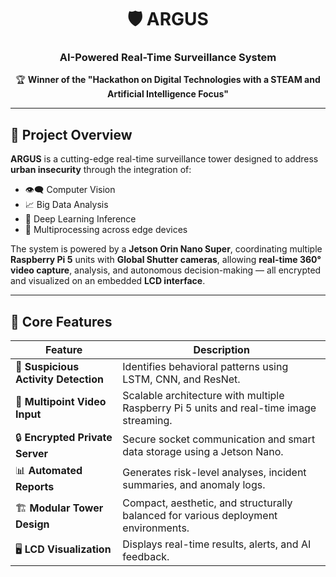 <h1 align="center">🛡️ ARGUS</h1>
<h3 align="center">AI-Powered Real-Time Surveillance System</h3>
<p align="center">
🏆 <b>Winner of the "Hackathon on Digital Technologies with a STEAM and Artificial Intelligence Focus"</b>  
</p>

---

## 📌 Project Overview

**ARGUS** is a cutting-edge real-time surveillance tower designed to address **urban insecurity** through the integration of:

- 👁️‍🗨️ Computer Vision  
- 📈 Big Data Analysis  
- 🤖 Deep Learning Inference  
- 🔄 Multiprocessing across edge devices  

The system is powered by a **Jetson Orin Nano Super**, coordinating multiple **Raspberry Pi 5** units with **Global Shutter cameras**, allowing **real-time 360° video capture**, analysis, and autonomous decision-making — all encrypted and visualized on an embedded **LCD interface**.

---

## 🧠 Core Features

| Feature | Description |
|--------|-------------|
| 🎯 **Suspicious Activity Detection** | Identifies behavioral patterns using LSTM, CNN, and ResNet. |
| 📡 **Multipoint Video Input** | Scalable architecture with multiple Raspberry Pi 5 units and real-time image streaming. |
| 🔒 **Encrypted Private Server** | Secure socket communication and smart data storage using a Jetson Nano. |
| 📊 **Automated Reports** | Generates risk-level analyses, incident summaries, and anomaly logs. |
| 🏗️ **Modular Tower Design** | Compact, aesthetic, and structurally balanced for various deployment environments. |
| 🖥️ **LCD Visualization** | Displays real-time results, alerts, and AI feedback. |

